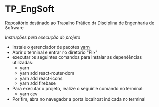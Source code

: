 # TP_EngSoft
Repositório destinado ao Trabalho Prático da Disciplina de Engenharia de Software

*Instruções para execução do projeto*
  
  - Instale o gerenciador de pacotes [yarn](https://yarnpkg.com/getting-started/install)
  - Abrir o terminal e entrar no diretório "Flix"
  - executar os seguintes comandos para instalar as dependências utilizadas:
    - yarn
    - yarn add react-router-dom
    - yarn add react-icons
    - yarn add firebase
  - Para executar o projeto, realize o seguinte comando no terminal:
    - yarn dev
  - Por fim, abra no navegador a porta localhost indicada no terminal
